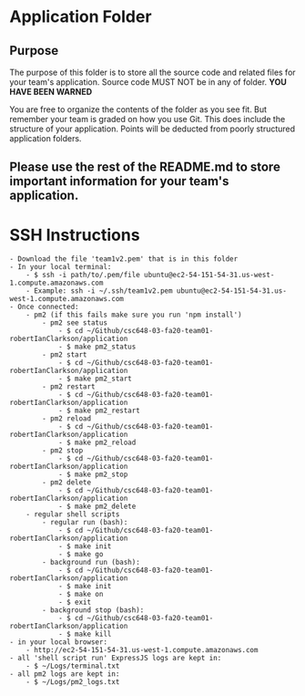 # Application Folder

## Purpose
The purpose of this folder is to store all the source code and related files for your team's application. Source code MUST NOT be in any of folder. <strong>YOU HAVE BEEN WARNED</strong>

You are free to organize the contents of the folder as you see fit. But remember your team is graded on how you use Git. This does include the structure of your application. Points will be deducted from poorly structured application folders.

## Please use the rest of the README.md to store important information for your team's application.

# SSH Instructions
    - Download the file 'team1v2.pem' that is in this folder
    - In your local terminal:
        - $ ssh -i path/to/.pem/file ubuntu@ec2-54-151-54-31.us-west-1.compute.amazonaws.com
        - Example: ssh -i ~/.ssh/team1v2.pem ubuntu@ec2-54-151-54-31.us-west-1.compute.amazonaws.com
    - Once connected:
        - pm2 (if this fails make sure you run 'npm install')
            - pm2 see status
                - $ cd ~/Github/csc648-03-fa20-team01-robertIanClarkson/application
                - $ make pm2_status
            - pm2 start
                - $ cd ~/Github/csc648-03-fa20-team01-robertIanClarkson/application
                - $ make pm2_start
            - pm2 restart
                - $ cd ~/Github/csc648-03-fa20-team01-robertIanClarkson/application
                - $ make pm2_restart
            - pm2 reload
                - $ cd ~/Github/csc648-03-fa20-team01-robertIanClarkson/application
                - $ make pm2_reload
            - pm2 stop
                - $ cd ~/Github/csc648-03-fa20-team01-robertIanClarkson/application
                - $ make pm2_stop
            - pm2 delete
                - $ cd ~/Github/csc648-03-fa20-team01-robertIanClarkson/application
                - $ make pm2_delete
        - regular shell scripts
            - regular run (bash):
                - $ cd ~/Github/csc648-03-fa20-team01-robertIanClarkson/application
                - $ make init
                - $ make go
            - background run (bash):
                - $ cd ~/Github/csc648-03-fa20-team01-robertIanClarkson/application
                - $ make init
                - $ make on
                - $ exit
            - background stop (bash):
                - $ cd ~/Github/csc648-03-fa20-team01-robertIanClarkson/application
                - $ make kill
    - in your local browser:
        - http://ec2-54-151-54-31.us-west-1.compute.amazonaws.com
    - all 'shell script run' ExpressJS logs are kept in:
        - $ ~/Logs/terminal.txt
    - all pm2 logs are kept in:
        - $ ~/Logs/pm2_logs.txt
